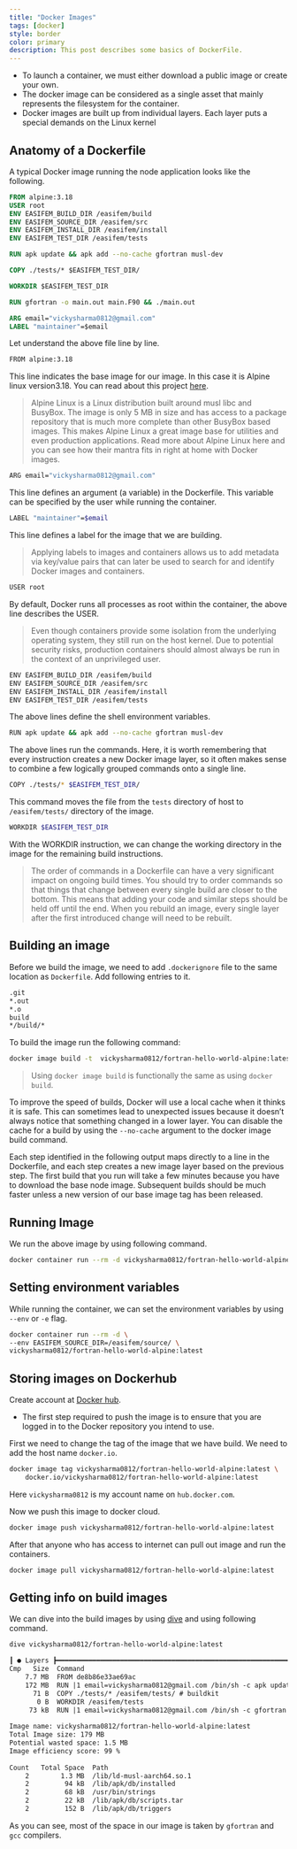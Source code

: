 ```yaml
---
title: "Docker Images"
tags: [docker]
style: border
color: primary
description: This post describes some basics of DockerFile.
---
```


- To launch a container, we must either download a public image or create your own.
- The docker image can be considered as a single asset that mainly represents the filesystem for the container.
- Docker images are built up from individual layers. Each layer puts a special demands on the Linux kernel

## Anatomy of a Dockerfile

A typical Docker image running the node application looks like the following.

```dockerfile
FROM alpine:3.18
USER root
ENV EASIFEM_BUILD_DIR /easifem/build
ENV EASIFEM_SOURCE_DIR /easifem/src
ENV EASIFEM_INSTALL_DIR /easifem/install
ENV EASIFEM_TEST_DIR /easifem/tests

RUN apk update && apk add --no-cache gfortran musl-dev

COPY ./tests/* $EASIFEM_TEST_DIR/

WORKDIR $EASIFEM_TEST_DIR

RUN gfortran -o main.out main.F90 && ./main.out

ARG email="vickysharma0812@gmail.com"
LABEL "maintainer"=$email
```

Let understand the above file line by line.

```bash
FROM alpine:3.18
```

This line indicates the base image for our image. In this case it is Alpine linux version3.18. You can read about this project [here](https://hub.docker.com/_/alpine).

> Alpine Linux is a Linux distribution built around musl libc and BusyBox. The image is only 5 MB in size and has access to a package repository that is much more complete than other BusyBox based images. This makes Alpine Linux a great image base for utilities and even production applications. Read more about Alpine Linux here and you can see how their mantra fits in right at home with Docker images.

```bash
ARG email="vickysharma0812@gmail.com"
```

This line defines an argument (a variable) in the Dockerfile. This variable can be specified by the user while running the container.

```bash
LABEL "maintainer"=$email
```

This line defines a label for the image that we are building.

> Applying labels to images and containers allows us to add metadata via key/value pairs that can later be used to search for and identify Docker images and containers.

```bash
USER root
```

By default, Docker runs all processes as root within the container, the above line describes the USER.

> Even though containers provide some isolation from the underlying operating system, they still run on the host kernel. Due to potential security risks, production containers should almost always be run in the context of an unprivileged user.

```bash
ENV EASIFEM_BUILD_DIR /easifem/build
ENV EASIFEM_SOURCE_DIR /easifem/src
ENV EASIFEM_INSTALL_DIR /easifem/install
ENV EASIFEM_TEST_DIR /easifem/tests
```

The above lines define the shell environment variables.

```bash
RUN apk update && apk add --no-cache gfortran musl-dev
```

The above lines run the commands. Here, it is worth remembering that every instruction creates a new Docker image layer, so it often makes sense to combine a few logically grouped commands onto a single line.

```bash
COPY ./tests/* $EASIFEM_TEST_DIR/
```

This command moves the file from the `tests` directory of host to `/easifem/tests/` directory of the image.

```bash
WORKDIR $EASIFEM_TEST_DIR
```

With the WORKDIR instruction, we can change the working directory in the image for
the remaining build instructions.

> The order of commands in a Dockerfile can have a very significant impact on ongoing build times. You should try to order commands so that things that change between every single build are closer to the bottom. This means that adding your code and similar steps should be held off until the end. When you rebuild an image, every single layer after the first introduced change will need to be rebuilt.

## Building an image

Before we build the image, we need to add `.dockerignore` file to the same location as `Dockerfile`. Add following entries to it.

```bash
.git
*.out
*.o
build
*/build/*
```

To build the image run the following command:

```bash
docker image build -t  vickysharma0812/fortran-hello-world-alpine:latest
```

> Using `docker image build` is functionally the same as using `docker build`.

To improve the speed of builds, Docker will use a local cache when it thinks it is safe. This can sometimes lead to unexpected issues because it doesn’t always notice that something changed in a lower layer. You can disable the cache for a build by using the `--no-cache` argument to the docker image build command.

Each step identified in the following output maps directly to a line in the Dockerfile, and each step creates a new image layer based on the previous step.  The first build that you run will take a few minutes because you have to download the base node image. Subsequent builds should be much faster unless a new version of our base image tag has been released.

## Running Image

We run the above image by using following command.

```bash
docker container run --rm -d vickysharma0812/fortran-hello-world-alpine:latest
```

## Setting environment variables

While running the container, we can set the environment variables by using `--env` or `-e` flag.

```bash
docker container run --rm -d \
--env EASIFEM_SOURCE_DIR=/easifem/source/ \
vickysharma0812/fortran-hello-world-alpine:latest
```

## Storing images on Dockerhub

Create account at [Docker hub](https://hub.docker.com).

- The first step required to push the image is to ensure that you are logged in to the Docker repository you intend to use.

First we need to change the tag of the image that we have build. We need to add the host name `docker.io`.

```bash
docker image tag vickysharma0812/fortran-hello-world-alpine:latest \
    docker.io/vickysharma0812/fortran-hello-world-alpine:latest
```

Here `vickysharma0812` is my account name on `hub.docker.com`.

Now we push this image to docker cloud.

```bash
docker image push vickysharma0812/fortran-hello-world-alpine:latest
```

After that anyone who has access to internet can pull out image and run the containers.

```bash
docker image pull vickysharma0812/fortran-hello-world-alpine:latest
```

## Getting info on build images

We can dive into the build images by using [dive](https://github.com/wagoodman/dive) and using following command.

```bash
dive vickysharma0812/fortran-hello-world-alpine:latest
```

```txt
┃ ● Layers ┣━━━━━━━━━━━━━━━━━━━━━━━━━━━━━━━━━━━━━━━━━━━━━━━━━━━━━━━━━━━━━━━━━━━━━━━━━━━━━━━━━━━━━━━ 
Cmp   Size  Command                                                                                 
    7.7 MB  FROM de8b86e33ae69ac                                                                    
    172 MB  RUN |1 email=vickysharma0812@gmail.com /bin/sh -c apk update && apk add --no-cache gfor 
      71 B  COPY ./tests/* /easifem/tests/ # buildkit                                               
       0 B  WORKDIR /easifem/tests                                                                  
     73 kB  RUN |1 email=vickysharma0812@gmail.com /bin/sh -c gfortran -o main.out main.F90 && ./ma 
                                                                                        
Image name: vickysharma0812/fortran-hello-world-alpine:latest                                       
Total Image size: 179 MB                                                                           
Potential wasted space: 1.5 MB                                                                     
Image efficiency score: 99 %                                                                       
                                                                                                    
Count   Total Space  Path                                                                           
    2        1.3 MB  /lib/ld-musl-aarch64.so.1                                                      
    2         94 kB  /lib/apk/db/installed                                                          
    2         68 kB  /usr/bin/strings                                                               
    2         22 kB  /lib/apk/db/scripts.tar                                                        
    2         152 B  /lib/apk/db/triggers
```

As you can see, most of the space in our image is taken by `gfortran` and `gcc` compilers.
